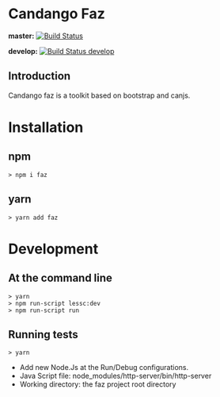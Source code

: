 # Candango Faz

**master:** [![Build Status](https://travis-ci.org/candango/faz.svg?branch=master)](https://travis-ci.org/candango/faz)

**develop:** [![Build Status develop](https://travis-ci.org/candango/faz.svg?branch=develop)](https://travis-ci.org/candango/faz)

## Introduction

Candango faz is a toolkit based on bootstrap and canjs.

# Installation

## npm

```
> npm i faz
```

## yarn

```
> yarn add faz
```

# Development

## At the command line

```
> yarn
> npm run-script lessc:dev
> npm run-script run
```

## Running tests

```
> yarn
```

 - Add new Node.Js at the Run/Debug configurations.
 - Java Script file: node_modules/http-server/bin/http-server
 - Working directory: the faz project root directory
